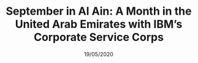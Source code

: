 ---
title: "September in Al Ain: A Month in the United Arab Emirates with IBM’s Corporate Service Corps"
image: uae-skyline
type: .jpg
publication: Blog
time: 2013
date: 19/05/2020
excerpt: "I quickly marched through the introduction to our project, method and the CSR strategy we had developed jointly with department representatives of the Municipality.  As I talked, the senior Emirati nodded occasionally with a relaxed face as he listened, his dark eyes intense."
url: http://polkosky.blogspot.com
---